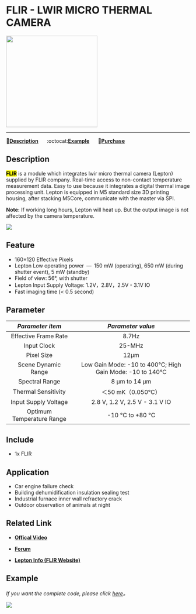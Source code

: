 # FLIR - LWIR MICRO THERMAL CAMERA

<img src="assets/img/product_pics/app/app_flir_01.png" width="250" height="250">

* * *

:memo:**[Description](#Description)**&nbsp;&nbsp;&nbsp;&nbsp;&nbsp;&nbsp;:octocat:**[Example](#Example)**&nbsp;&nbsp;&nbsp;&nbsp;&nbsp;&nbsp;🛒**[Purchase](https://www.aliexpress.com/store/product/M5Stack-Official-FLIR-Radiometric-Lepton-2-0-3-0-Dev-160HX120V-80HX60V-Thermal-Imager-Kit-M5/3226069_32959050762.html?spm=2114.12010615.8148356.2.13421cc8ExLqq4)**

<!-- &nbsp;&nbsp;&nbsp;&nbsp;&nbsp;&nbsp;:clapper:**[相关视频](#相关视频)** -->

## Description

**<mark>FLIR</mark>** is a module which integrates lwir micro thermal camera (Lepton) supplied by FLIR company. Real-time access to non-contact temperature measurement data. Easy to use because it integrates a digital thermal image processing unit. Lepton is equipped in M5 standard size 3D printing housing, after stacking M5Core, communicate with the master via SPI.

**Note:** If working long hours, Lepton will heat up. But the output image is not affected by the camera temperature.

<img src="assets/img/product_pics/app/app_flir_02.png">

## Feature

- 160×120 Effective Pixels
- Lepton Low operating power — 150 mW (operating), 650 mW (during shutter event), 5 mW (standby)
- Field of view: 56°, with shutter
- Lepton Input Supply Voltage: 1.2V，2.8V，2.5V - 3.1V IO
- Fast imaging time (< 0.5 second)

## Parameter

| *Parameter item* | *Parameter value*  |
| :-----------: | :------:  |
| Effective Frame Rate | 8.7Hz      |
| Input Clock  | 25-MHz|
| Pixel Size  | 12µm       |
| Scene Dynamic Range | Low Gain Mode: -10 to 400°C; High Gain Mode: -10 to 140°C |
| Spectral Range | 8 µm to 14 µm       |
| Thermal Sensitivity	| ＜50 mK（0.050℃）       |
| Input Supply Voltage	| 2.8 V, 1.2 V, 2.5 V - 3.1 V IO       |
| Optimum Temperature Range	| -10 °C to +80 °C |

## Include

- 1x FLIR

## Application

- Car engine failure check
- Building dehumidification insulation sealing test
- Industrial furnace inner wall refractory crack
- Outdoor observation of animals at night

## Related Link

- **[Offical Video](https://www.youtube.com/channel/UCozgFVglWYQXbvTmGyS739w)**

- **[Forum](http://forum.m5stack.com/)**

- **[Lepton Info (FLIR Website)](https://www.flir.com/products/lepton/)**

## Example

*If you want the complete code, please click [here](https://github.com/m5stack/Applications-Lepton3.0/tree/master/lepton3/Src/Lepton_Bot)。*

<img src="assets/img/product_pics/app/app_flir_03.png">

<!--
**Example目录树**

├─LidarBot_CarMain_V1.1 - 雷达车主控程序

├─LidarBot_RemoteController_V1.0 - 遥控手柄程序V1.0

└─LidarBot_RemoteController_V1.2 - 遥控手柄程序V1.2(相比V1.0精度提高一倍) -->

<!-- ## 相关视频

**Lidar Bot 在迷宫中巡线**

<iframe height=498 width=510 src='https://player.youku.com/embed/XNDAyODEzMDQ2MA==' frameborder="0" allow="accelerometer; autoplay; encrypted-media; gyroscope; picture-in-picture" allowfullscreen></iframe> -->
